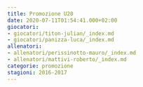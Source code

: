 ```yaml
---
title: Promozione U20
date: 2020-07-11T01:54:41.000+02:00
giocatori:
- giocatori/titon-julian/_index.md
- giocatori/panizza-luca/_index.md
allenatori:
- allenatori/perissinotto-mauro/_index.md
- allenatori/mattivi-roberto/_index.md
categorie: promozione
stagioni: 2016-2017
---
```

